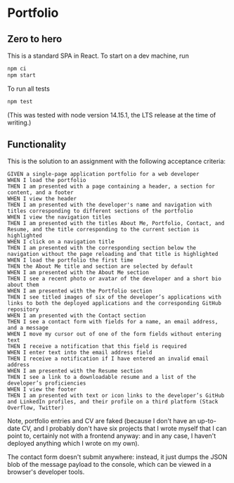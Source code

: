 # Portfolio

## Zero to hero

This is a standard SPA in React. To start on a dev machine, run
```bash
npm ci
npm start
```

To run all tests
```bash
npm test
```

(This was tested with node version 14.15.1, the LTS release at the time of writing.)

## Functionality

This is the solution to an assignment with the following acceptance criteria:
```text
GIVEN a single-page application portfolio for a web developer
WHEN I load the portfolio
THEN I am presented with a page containing a header, a section for content, and a footer
WHEN I view the header
THEN I am presented with the developer's name and navigation with titles corresponding to different sections of the portfolio
WHEN I view the navigation titles
THEN I am presented with the titles About Me, Portfolio, Contact, and Resume, and the title corresponding to the current section is highlighted
WHEN I click on a navigation title
THEN I am presented with the corresponding section below the navigation without the page reloading and that title is highlighted
WHEN I load the portfolio the first time
THEN the About Me title and section are selected by default
WHEN I am presented with the About Me section
THEN I see a recent photo or avatar of the developer and a short bio about them
WHEN I am presented with the Portfolio section
THEN I see titled images of six of the developer’s applications with links to both the deployed applications and the corresponding GitHub repository
WHEN I am presented with the Contact section
THEN I see a contact form with fields for a name, an email address, and a message
WHEN I move my cursor out of one of the form fields without entering text
THEN I receive a notification that this field is required
WHEN I enter text into the email address field
THEN I receive a notification if I have entered an invalid email address
WHEN I am presented with the Resume section
THEN I see a link to a downloadable resume and a list of the developer’s proficiencies
WHEN I view the footer
THEN I am presented with text or icon links to the developer’s GitHub and LinkedIn profiles, and their profile on a third platform (Stack Overflow, Twitter) 
```

Note, portfolio entries and CV are faked (because I don't have an up-to-date CV, and I probably don't have six projects that I wrote myself that I can point to, certainly not with a frontend anyway: and in any case, I haven't deployed anything which I wrote on my own).

The contact form doesn't submit anywhere: instead, it just dumps the JSON blob of the message payload to the console, which can be viewed in a browser's developer tools.